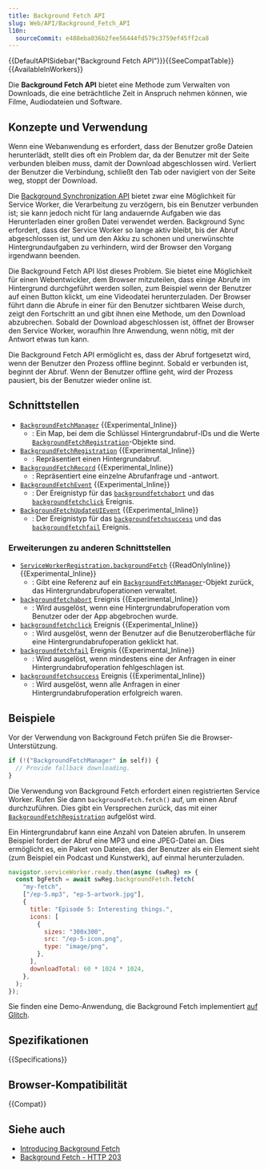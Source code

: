 ```yaml
---
title: Background Fetch API
slug: Web/API/Background_Fetch_API
l10n:
  sourceCommit: e488eba036b2fee56444fd579c3759ef45ff2ca8
---
```


{{DefaultAPISidebar("Background Fetch API")}}{{SeeCompatTable}}{{AvailableInWorkers}}

Die **Background Fetch API** bietet eine Methode zum Verwalten von Downloads, die eine beträchtliche Zeit in Anspruch nehmen können, wie Filme, Audiodateien und Software.

## Konzepte und Verwendung

Wenn eine Webanwendung es erfordert, dass der Benutzer große Dateien herunterlädt, stellt dies oft ein Problem dar, da der Benutzer mit der Seite verbunden bleiben muss, damit der Download abgeschlossen wird. Verliert der Benutzer die Verbindung, schließt den Tab oder navigiert von der Seite weg, stoppt der Download.

Die [Background Synchronization API](/de/docs/Web/API/Background_Synchronization_API) bietet zwar eine Möglichkeit für Service Worker, die Verarbeitung zu verzögern, bis ein Benutzer verbunden ist; sie kann jedoch nicht für lang andauernde Aufgaben wie das Herunterladen einer großen Datei verwendet werden. Background Sync erfordert, dass der Service Worker so lange aktiv bleibt, bis der Abruf abgeschlossen ist, und um den Akku zu schonen und unerwünschte Hintergrundaufgaben zu verhindern, wird der Browser den Vorgang irgendwann beenden.

Die Background Fetch API löst dieses Problem. Sie bietet eine Möglichkeit für einen Webentwickler, dem Browser mitzuteilen, dass einige Abrufe im Hintergrund durchgeführt werden sollen, zum Beispiel wenn der Benutzer auf einen Button klickt, um eine Videodatei herunterzuladen. Der Browser führt dann die Abrufe in einer für den Benutzer sichtbaren Weise durch, zeigt den Fortschritt an und gibt ihnen eine Methode, um den Download abzubrechen. Sobald der Download abgeschlossen ist, öffnet der Browser den Service Worker, woraufhin Ihre Anwendung, wenn nötig, mit der Antwort etwas tun kann.

Die Background Fetch API ermöglicht es, dass der Abruf fortgesetzt wird, wenn der Benutzer den Prozess offline beginnt. Sobald er verbunden ist, beginnt der Abruf. Wenn der Benutzer offline geht, wird der Prozess pausiert, bis der Benutzer wieder online ist.

## Schnittstellen

- [`BackgroundFetchManager`](/de/docs/Web/API/BackgroundFetchManager) {{Experimental_Inline}}
  - : Ein Map, bei dem die Schlüssel Hintergrundabruf-IDs und die Werte [`BackgroundFetchRegistration`](/de/docs/Web/API/BackgroundFetchRegistration)-Objekte sind.
- [`BackgroundFetchRegistration`](/de/docs/Web/API/BackgroundFetchRegistration) {{Experimental_Inline}}
  - : Repräsentiert einen Hintergrundabruf.
- [`BackgroundFetchRecord`](/de/docs/Web/API/BackgroundFetchRecord) {{Experimental_Inline}}
  - : Repräsentiert eine einzelne Abrufanfrage und -antwort.
- [`BackgroundFetchEvent`](/de/docs/Web/API/BackgroundFetchEvent) {{Experimental_Inline}}
  - : Der Ereignistyp für das [`backgroundfetchabort`](/de/docs/Web/API/ServiceWorkerGlobalScope/backgroundfetchabort_event) und das [`backgroundfetchclick`](/de/docs/Web/API/ServiceWorkerGlobalScope/backgroundfetchclick_event) Ereignis.
- [`BackgroundFetchUpdateUIEvent`](/de/docs/Web/API/BackgroundFetchUpdateUIEvent) {{Experimental_Inline}}
  - : Der Ereignistyp für das [`backgroundfetchsuccess`](/de/docs/Web/API/ServiceWorkerGlobalScope/backgroundfetchsuccess_event) und das [`backgroundfetchfail`](/de/docs/Web/API/ServiceWorkerGlobalScope/backgroundfetchfail_event) Ereignis.

### Erweiterungen zu anderen Schnittstellen

- [`ServiceWorkerRegistration.backgroundFetch`](/de/docs/Web/API/ServiceWorkerRegistration/backgroundFetch) {{ReadOnlyInline}} {{Experimental_Inline}}
  - : Gibt eine Referenz auf ein [`BackgroundFetchManager`](/de/docs/Web/API/BackgroundFetchManager)-Objekt zurück, das Hintergrundabrufoperationen verwaltet.
- [`backgroundfetchabort`](/de/docs/Web/API/ServiceWorkerGlobalScope/backgroundfetchabort_event) Ereignis {{Experimental_Inline}}
  - : Wird ausgelöst, wenn eine Hintergrundabrufoperation vom Benutzer oder der App abgebrochen wurde.
- [`backgroundfetchclick`](/de/docs/Web/API/ServiceWorkerGlobalScope/backgroundfetchclick_event) Ereignis {{Experimental_Inline}}
  - : Wird ausgelöst, wenn der Benutzer auf die Benutzeroberfläche für eine Hintergrundabrufoperation geklickt hat.
- [`backgroundfetchfail`](/de/docs/Web/API/ServiceWorkerGlobalScope/backgroundfetchfail_event) Ereignis {{Experimental_Inline}}
  - : Wird ausgelöst, wenn mindestens eine der Anfragen in einer Hintergrundabrufoperation fehlgeschlagen ist.
- [`backgroundfetchsuccess`](/de/docs/Web/API/ServiceWorkerGlobalScope/backgroundfetchsuccess_event) Ereignis {{Experimental_Inline}}
  - : Wird ausgelöst, wenn alle Anfragen in einer Hintergrundabrufoperation erfolgreich waren.

## Beispiele

Vor der Verwendung von Background Fetch prüfen Sie die Browser-Unterstützung.

```js
if (!("BackgroundFetchManager" in self)) {
  // Provide fallback downloading.
}
```

Die Verwendung von Background Fetch erfordert einen registrierten Service Worker. Rufen Sie dann `backgroundFetch.fetch()` auf, um einen Abruf durchzuführen. Dies
gibt ein Versprechen zurück, das mit einer [`BackgroundFetchRegistration`](/de/docs/Web/API/BackgroundFetchRegistration) aufgelöst wird.

Ein Hintergrundabruf kann eine Anzahl von Dateien abrufen. In unserem Beispiel fordert der Abruf eine MP3 und eine JPEG-Datei an. Dies ermöglicht es, ein Paket von Dateien, das der Benutzer als ein Element sieht (zum Beispiel ein Podcast und Kunstwerk), auf einmal herunterzuladen.

```js
navigator.serviceWorker.ready.then(async (swReg) => {
  const bgFetch = await swReg.backgroundFetch.fetch(
    "my-fetch",
    ["/ep-5.mp3", "ep-5-artwork.jpg"],
    {
      title: "Episode 5: Interesting things.",
      icons: [
        {
          sizes: "300x300",
          src: "/ep-5-icon.png",
          type: "image/png",
        },
      ],
      downloadTotal: 60 * 1024 * 1024,
    },
  );
});
```

Sie finden eine Demo-Anwendung, die Background Fetch implementiert [auf Glitch](https://glitch.com/edit/#!/bgfetch-http203?path=public%2Fclient.js%3A191%3A45).

## Spezifikationen

{{Specifications}}

## Browser-Kompatibilität

{{Compat}}

## Siehe auch

- [Introducing Background Fetch](https://developer.chrome.com/blog/background-fetch/)
- [Background Fetch - HTTP 203](https://www.youtube.com/watch?v=cElAoxhQz6w)
